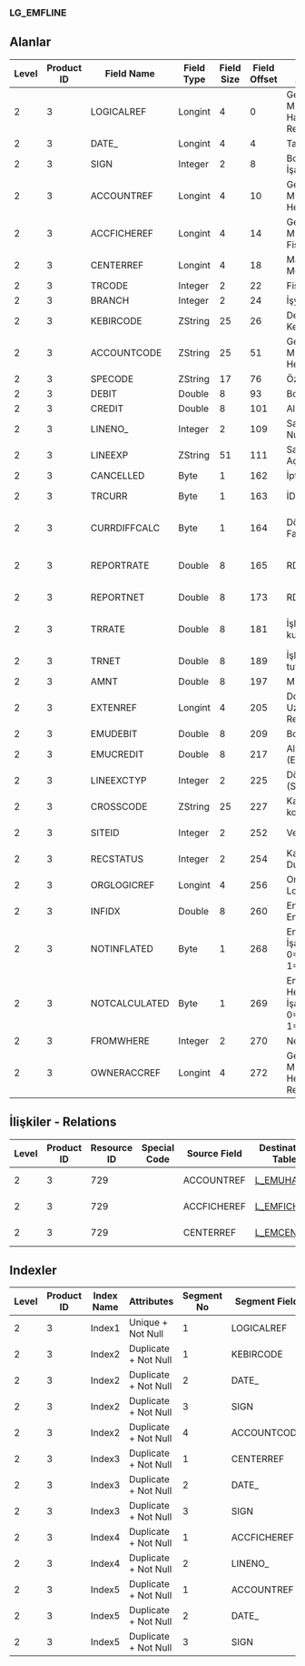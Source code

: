 ### LG_EMFLINE

## Alanlar

**Level**|**Product ID**|**Field Name**|**Field Type**|**Field Size**|**Field Offset**|**Türkçe Açıklama**|**Expression**
-----|-----|-----|-----|-----|-----|-----|-----
2|3|LOGICALREF|Longint|4|0|Genel Muhasebe Hareketi Log. Ref.|General Ledger Transaction Logical Reference
2|3|DATE_|Longint|4|4|Tarih|Date
2|3|SIGN|Integer|2|8|Borç/Alacak İşareti|Debit / Credit Sign
2|3|ACCOUNTREF|Longint|4|10|Genel Muhasebe Hesabı Ref.|General Ledger Account Reference
2|3|ACCFICHEREF|Longint|4|14|Genel Muhasebe Fişi Referansı|General Ledger Voucher Reference
2|3|CENTERREF|Longint|4|18|Masraf Merkezi Ref.|Overhead Pool Reference
2|3|TRCODE|Integer|2|22|Fiş türü|Voucher Type
2|3|BRANCH|Integer|2|24|İşyeri|Division
2|3|KEBIRCODE|ZString|25|26|Defter-i Kebir Kodu|Ledger Code
2|3|ACCOUNTCODE|ZString|25|51|Genel Muhasebe Hesap Kodu|General Ledger Account Code
2|3|SPECODE|ZString|17|76|Özel Kod|Aux. Code
2|3|DEBIT|Double|8|93|Borç|Debit
2|3|CREDIT|Double|8|101|Alacak|Credit
2|3|LINENO_|Integer|2|109|Satır Numarası|Line Number
2|3|LINEEXP|ZString|51|111|Satır Açıklaması|Line Description
2|3|CANCELLED|Byte|1|162|İptal Edilmiş|Cancelled
2|3|TRCURR|Byte|1|163|İD Türü|Transaction Currency Type
2|3|CURRDIFFCALC|Byte|1|164|Döviz Kuru Farkı Hes.|Exchange Rate Difference Account
2|3|REPORTRATE|Double|8|165|RD Kuru|Reporting Currency Exchange Rate
2|3|REPORTNET|Double|8|173|RD Tutarı|Reporting Currency Amount
2|3|TRRATE|Double|8|181|İşlem dövizi kuru|Transaction Currency Exchange Rate
2|3|TRNET|Double|8|189|İşlem dövizi tutarı|Transaction Currency Amount
2|3|AMNT|Double|8|197|Miktar|Quantity
2|3|EXTENREF|Longint|4|205|Dosya Uzantısı Referansı|Extension File Reference
2|3|EMUDEBIT|Double|8|209|Borç (EURO)|Debit (EURO)
2|3|EMUCREDIT|Double|8|217|Alacak (EURO)|Credit (EURO)
2|3|LINEEXCTYP|Integer|2|225|Döviz Türü (Satır)|F. Currency Type (Line)
2|3|CROSSCODE|ZString|25|227|Karşı hesap kodu|Cross General Ledger Code
2|3|SITEID|Integer|2|252|Veri Merkezi|Data Processing Site
2|3|RECSTATUS|Integer|2|254|Kayıt Durumu|Record Status
2|3|ORGLOGICREF|Longint|4|256|Orijinal Kayıt Log. Ref.|Original Record Logical Reference
2|3|INFIDX|Double|8|260|Enflasyon Endeksi|Inflation Index
2|3|NOTINFLATED|Byte|1|268|Enflasyon İşareti; 0=Birleştir; 1=Birleştirme|Inflation Flag;0=Join;1=Not Join
2|3|NOTCALCULATED|Byte|1|269|Enflasyon Hesaplama İşareti; 0=Birleştir; 1=Birleştirme|Inflation Calculation Flag;0=Join;1=Not Join
2|3|FROMWHERE|Integer|2|270|Nereden|From Where
2|3|OWNERACCREF|Longint|4|272|Genel Muhasebe Hesapları Referansı|General Ledger Accounts Reference

## İlişkiler - Relations
**Level**|**Product ID**|**Resource ID**|**Special Code**|**Source Field**|**Destination Table**|**Destination Field**|**Relation Type**|**Extra Condition**
-----|-----|-----|-----|-----|-----|-----|-----|-----
2|3|729||ACCOUNTREF|[L_EMUHACC](../L_EMUHACC "L_EMUHACC")|LOGICALREF|one-to-one|
2|3|729||ACCFICHEREF|[L_EMFICHE](../L_EMFICHE "L_EMFICHE")|LOGICALREF|one-to-one|
2|3|729||CENTERREF|[L_EMCENTER](../L_EMCENTER "L_EMCENTER")|LOGICALREF|one-to-one|

## Indexler
**Level**|**Product ID**|**Index Name**|**Attributes**|**Segment No**|**Segment Field**|**Sense**
-----|-----|-----|-----|-----|-----|-----
2|3|Index1|Unique + Not Null|1|LOGICALREF|Ascending
2|3|Index2|Duplicate + Not Null|1|KEBIRCODE|Ascending
2|3|Index2|Duplicate + Not Null|2|DATE_|Ascending
2|3|Index2|Duplicate + Not Null|3|SIGN|Ascending
2|3|Index2|Duplicate + Not Null|4|ACCOUNTCODE|Ascending
2|3|Index3|Duplicate + Not Null|1|CENTERREF|Ascending
2|3|Index3|Duplicate + Not Null|2|DATE_|Ascending
2|3|Index3|Duplicate + Not Null|3|SIGN|Ascending
2|3|Index4|Duplicate + Not Null|1|ACCFICHEREF|Ascending
2|3|Index4|Duplicate + Not Null|2|LINENO_|Ascending
2|3|Index5|Duplicate + Not Null|1|ACCOUNTREF|Ascending
2|3|Index5|Duplicate + Not Null|2|DATE_|Ascending
2|3|Index5|Duplicate + Not Null|3|SIGN|Ascending

